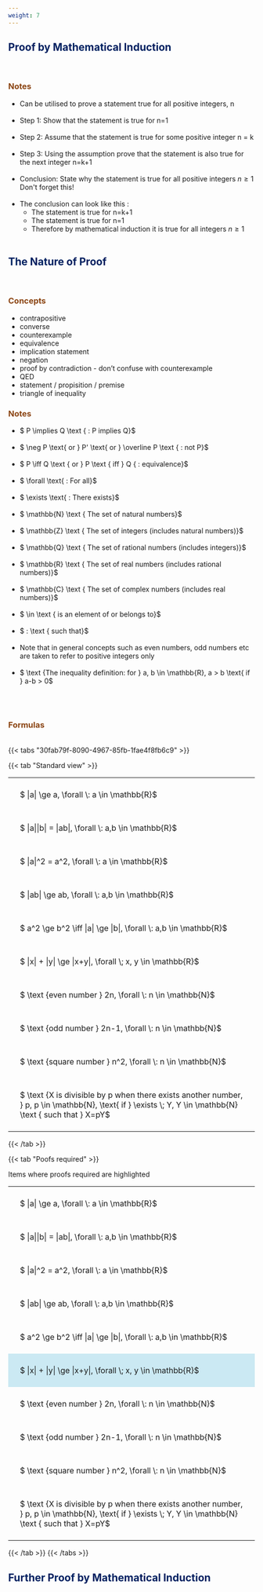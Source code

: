 ```yaml
---
weight: 7
---
```


## <span style="color:RGB(0,32,96"> Proof by Mathematical Induction </span> 
<br>

### <span style="color:RGB(139,69,19)">  Notes </span>


* Can be utilised to prove a statement true for all positive integers, n
<BR><BR>
* Step 1: Show that the statement is true for n=1
<BR><BR>
* Step 2: Assume that the statement is true for some positive integer n = k
<BR><BR>
* Step 3: Using the assumption prove that the statement is also true for the next integer n=k+1
<BR><BR>
* Conclusion: State why the statement is true for all positive integers $n \ge 1$  Don't forget this!
<BR><BR>
* The conclusion can look like this :
    * The statement is true for n=k+1
    * The statement is true for n=1
    * Therefore by mathematical induction it is true for all integers $n \ge 1$
<BR><BR>


## <span style="color:RGB(0,32,96"> The Nature of Proof </span> 
<br>

### <span style="color:RGB(139,69,19)"> Concepts  </span>


* contrapositive
* converse
* counterexample
* equivalence
* implication statement
* negation
* proof by contradiction - don’t confuse with counterexample
* QED
* statement / propisition / premise
* triangle of inequality


### <span style="color:RGB(139,69,19)">  Notes </span>


* $ P \implies Q \text { : P implies Q}$
<BR><BR>
* $ \neg P \text{ or } P' \text{ or }  \overline P \text { : not P}$
<BR><BR>
* $ P \iff Q \text { or } P \text { iff } Q { : equivalence}$
<BR><BR>
* $ \forall \text{ : For all}$
<BR><BR>
* $ \exists \text{ : There exists}$
<BR><BR>
* $ \mathbb{N} \text { The set of natural numbers}$
<BR><BR>
* $ \mathbb{Z}  \text { The set of integers (includes natural numbers)}$
<BR><BR>
* $ \mathbb{Q}  \text { The set of rational numbers (includes integers)}$
<BR><BR>
* $ \mathbb{R}  \text { The set of real numbers (includes rational numbers)}$
<BR><BR>
* $ \mathbb{C}  \text { The set of complex numbers (includes real numbers)}$
<BR><BR>
* $ \in  \text { is an element of or belongs to}$
<BR><BR>
* $ :  \text { such that}$
<BR><BR>
* Note that in general concepts such as even numbers, odd numbers etc are taken to refer to positive integers only
<BR><BR>
* $ \text {The inequality definition: for } a, b \in \mathbb{R}, a > b \text{ if } a-b > 0$
<BR><BR>



<br>


###  <span style="color:RGB(139,69,19)"> Formulas </span>
<br>
{{< tabs "30fab79f-8090-4967-85fb-1fae4f8fb6c9" >}}

{{< tab "Standard view" >}}

<style type="text/css">
#T_783d2 th.col_heading {
  text-align: left;
  font-size: 1em;
}
#T_783d2 td {
  text-align: left;
  font-size: 1em;
  padding: 1.5em;
}
</style>
<table id="T_783d2">
  <thead>
  </thead>
  <tbody>
    <tr>
      <td id="T_783d2_row0_col0" class="data row0 col0" >$ |a| \ge a,  \forall \: a \in \mathbb{R}$</td>
    </tr>
    <tr>
      <td id="T_783d2_row1_col0" class="data row1 col0" >$ |a||b| = |ab|,  \forall \: a,b \in \mathbb{R}$</td>
    </tr>
    <tr>
      <td id="T_783d2_row2_col0" class="data row2 col0" >$ |a|^2 = a^2,  \forall \: a \in \mathbb{R}$</td>
    </tr>
    <tr>
      <td id="T_783d2_row3_col0" class="data row3 col0" >$ |ab| \ge ab,  \forall \: a,b \in \mathbb{R}$</td>
    </tr>
    <tr>
      <td id="T_783d2_row4_col0" class="data row4 col0" >$ a^2 \ge b^2 \iff |a| \ge |b|,  \forall \: a,b \in \mathbb{R}$</td>
    </tr>
    <tr>
      <td id="T_783d2_row5_col0" class="data row5 col0" >$ |x| + |y| \ge |x+y|, \forall \; x, y \in \mathbb{R}$</td>
    </tr>
    <tr>
      <td id="T_783d2_row6_col0" class="data row6 col0" >$ \text {even number } 2n, \forall \: n \in \mathbb{N}$</td>
    </tr>
    <tr>
      <td id="T_783d2_row7_col0" class="data row7 col0" >$ \text {odd number } 2n-1, \forall \: n \in \mathbb{N}$</td>
    </tr>
    <tr>
      <td id="T_783d2_row8_col0" class="data row8 col0" >$ \text {square number } n^2, \forall \: n \in \mathbb{N}$</td>
    </tr>
    <tr>
      <td id="T_783d2_row9_col0" class="data row9 col0" >$ \text {X is divisible by p when there exists another number, } p, p \in \mathbb{N}, \text{ if } \exists \; Y, Y \in \mathbb{N} \text { such that } X=pY$</td>
    </tr>
  </tbody>
</table>
{{< /tab >}}

{{< tab "Poofs required" >}}

Items where proofs required are highlighted 
<br>
<style type="text/css">
#T_f4c30 th.col_heading {
  text-align: left;
  font-size: 1em;
}
#T_f4c30 td {
  text-align: left;
  font-size: 1em;
  padding: 1.5em;
}
#T_f4c30_row0_col0, #T_f4c30_row1_col0, #T_f4c30_row2_col0, #T_f4c30_row3_col0, #T_f4c30_row4_col0, #T_f4c30_row6_col0, #T_f4c30_row7_col0, #T_f4c30_row8_col0, #T_f4c30_row9_col0 {
  background-color: rgba(0,0,0,0);
}
#T_f4c30_row5_col0 {
  background-color: rgba(0,150,200, 0.2);
}
</style>
<table id="T_f4c30">
  <thead>
  </thead>
  <tbody>
    <tr>
      <td id="T_f4c30_row0_col0" class="data row0 col0" >$ |a| \ge a,  \forall \: a \in \mathbb{R}$</td>
    </tr>
    <tr>
      <td id="T_f4c30_row1_col0" class="data row1 col0" >$ |a||b| = |ab|,  \forall \: a,b \in \mathbb{R}$</td>
    </tr>
    <tr>
      <td id="T_f4c30_row2_col0" class="data row2 col0" >$ |a|^2 = a^2,  \forall \: a \in \mathbb{R}$</td>
    </tr>
    <tr>
      <td id="T_f4c30_row3_col0" class="data row3 col0" >$ |ab| \ge ab,  \forall \: a,b \in \mathbb{R}$</td>
    </tr>
    <tr>
      <td id="T_f4c30_row4_col0" class="data row4 col0" >$ a^2 \ge b^2 \iff |a| \ge |b|,  \forall \: a,b \in \mathbb{R}$</td>
    </tr>
    <tr>
      <td id="T_f4c30_row5_col0" class="data row5 col0" >$ |x| + |y| \ge |x+y|, \forall \; x, y \in \mathbb{R}$</td>
    </tr>
    <tr>
      <td id="T_f4c30_row6_col0" class="data row6 col0" >$ \text {even number } 2n, \forall \: n \in \mathbb{N}$</td>
    </tr>
    <tr>
      <td id="T_f4c30_row7_col0" class="data row7 col0" >$ \text {odd number } 2n-1, \forall \: n \in \mathbb{N}$</td>
    </tr>
    <tr>
      <td id="T_f4c30_row8_col0" class="data row8 col0" >$ \text {square number } n^2, \forall \: n \in \mathbb{N}$</td>
    </tr>
    <tr>
      <td id="T_f4c30_row9_col0" class="data row9 col0" >$ \text {X is divisible by p when there exists another number, } p, p \in \mathbb{N}, \text{ if } \exists \; Y, Y \in \mathbb{N} \text { such that } X=pY$</td>
    </tr>
  </tbody>
</table>
{{< /tab >}}
{{< /tabs >}}

## <span style="color:RGB(0,32,96"> Further Proof by Mathematical Induction </span> 
<br>